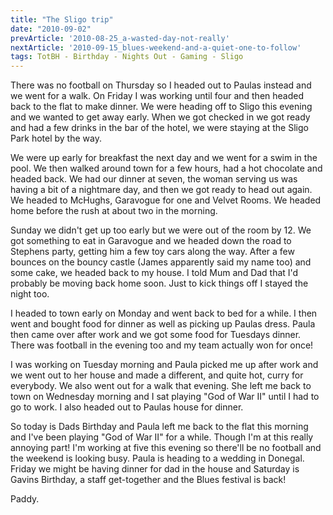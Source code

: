 ```yaml
---
title: "The Sligo trip"
date: "2010-09-02"
prevArticle: '2010-08-25_a-wasted-day-not-really'
nextArticle: '2010-09-15_blues-weekend-and-a-quiet-one-to-follow'
tags: TotBH - Birthday - Nights Out - Gaming - Sligo
---
```

There was no football on Thursday so I headed out to Paulas instead and we went for a walk. On Friday I was working until four and then headed back to the flat to make dinner. We were heading off to Sligo this evening and we wanted to get away early. When we got checked in we got ready and had a few drinks in the bar of the hotel, we were staying at the Sligo Park hotel by the way.

We were up early for breakfast the next day and we went for a swim in the pool. We then walked around town for a few hours, had a hot chocolate and headed back. We had our dinner at seven, the woman serving us was having a bit of a nightmare day, and then we got ready to head out again. We headed to McHughs, Garavogue for one and Velvet Rooms. We headed home before the rush at about two in the morning.

Sunday we didn't get up too early but we were out of the room by 12. We got something to eat in Garavogue and we headed down the road to Stephens party, getting him a few toy cars along the way. After a few bounces on the bouncy castle (James apparently said my name too) and some cake, we headed back to my house. I told Mum and Dad that I'd probably be moving back home soon. Just to kick things off I stayed the night too.

I headed to town early on Monday and went back to bed for a while. I then went and bought food for dinner as well as picking up Paulas dress. Paula then came over after work and we got some food for Tuesdays dinner. There was football in the evening too and my team actually won for once!

I was working on Tuesday morning and Paula picked me up after work and we went out to her house and made a different, and quite hot, curry for everybody. We also went out for a walk that evening. She left me back to town on Wednesday morning and I sat playing "God of War II" until I had to go to work. I also headed out to Paulas house for dinner.

So today is Dads Birthday and Paula left me back to the flat this morning and I've been playing "God of War II" for a while. Though I'm at this really annoying part! I'm working at five this evening so there'll be no football and the weekend is looking busy. Paula is heading to a wedding in Donegal. Friday we might be having dinner for dad in the house and Saturday is Gavins Birthday, a staff get-together and the Blues festival is back!

Paddy.